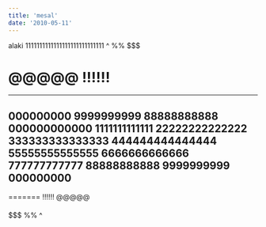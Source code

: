 ```yaml
---
title: 'mesal'
date: '2010-05-11'
---
```


alaki 1111111111111111111111111111
^
%%
$$$
####
@@@@@
!!!!!!
=======
--------
000000000
9999999999
88888888888
000000000000
1111111111111
22222222222222
333333333333333
444444444444444
55555555555555
6666666666666
777777777777
88888888888
9999999999
000000000
--------
=======
!!!!!!
@@@@@
####
$$$
%%
^